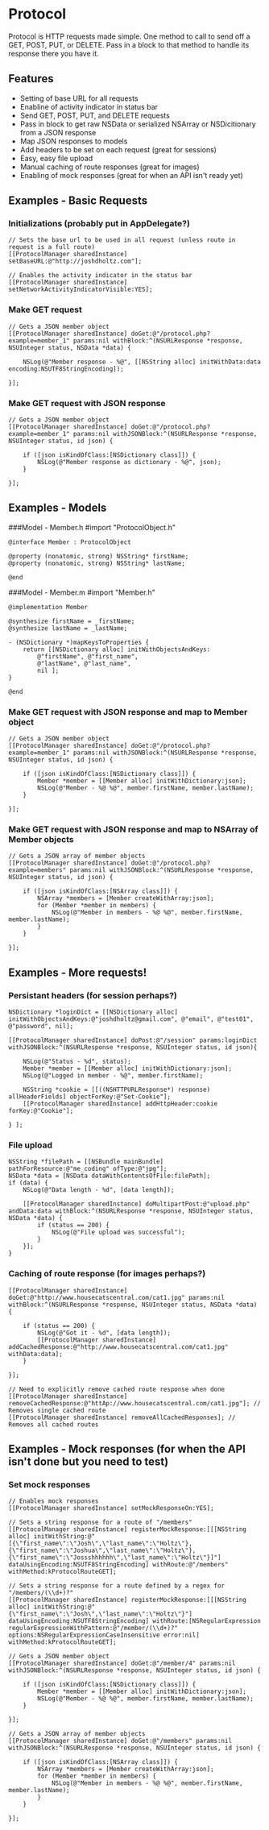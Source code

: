 Protocol
=========
Protocol is HTTP requests made simple. One method to call to send off a GET, POST, PUT, or DELETE. Pass in a block to that method to handle its response there you have it.

Features
-----------
* Setting of base URL for all requests
* Enabline of activity indicator in status bar
* Send GET, POST, PUT, and DELETE requests
* Pass in block to get raw NSData or serialized NSArray or NSDicitionary from a JSON response
* Map JSON responses to models
* Add headers to be set on each request (great for sessions)
* Easy, easy file upload
* Manual caching of route responses (great for images)
* Enabling of mock responses (great for when an API isn't ready yet)


Examples - Basic Requests
-----------

### Initializations (probably put in AppDelegate?)
	
	// Sets the base url to be used in all request (unless route in request is a full route)
	[[ProtocolManager sharedInstance] setBaseURL:@"http://joshdholtz.com"];

	// Enables the activity indicator in the status bar
	[[ProtocolManager sharedInstance] setNetworkActivityIndicatorVisible:YES];

### Make GET request
	// Gets a JSON member object
	[[ProtocolManager sharedInstance] doGet:@"/protocol.php?example=member_1" params:nil withBlock:^(NSURLResponse *response, NSUInteger status, NSData *data) {

		NSLog(@"Member response - %@", [[NSString alloc] initWithData:data encoding:NSUTF8StringEncoding]);

	}];

### Make GET request with JSON response
	// Gets a JSON member object
	[[ProtocolManager sharedInstance] doGet:@"/protocol.php?example=member_1" params:nil withJSONBlock:^(NSURLResponse *response, NSUInteger status, id json) {

		if ([json isKindOfClass:[NSDictionary class]]) {
			NSLog(@"Member response as dictionary - %@", json);
		}

	}];



Examples - Models
-----------
###Model - Member.h
	#import "ProtocolObject.h"

	@interface Member : ProtocolObject

	@property (nonatomic, strong) NSString* firstName;
	@property (nonatomic, strong) NSString* lastName;

	@end

###Model - Member.m
	#import "Member.h"

	@implementation Member

	@synthesize firstName = _firstName;
	@synthesize lastName = _lastName;

	- (NSDictionary *)mapKeysToProperties {
		return [[NSDictionary alloc] initWithObjectsAndKeys:
			@"firstName", @"first_name",
			@"lastName", @"last_name",
			nil ];
	}

	@end

### Make GET request with JSON response and map to Member object
	// Gets a JSON member object
	[[ProtocolManager sharedInstance] doGet:@"/protocol.php?example=member_1" params:nil withJSONBlock:^(NSURLResponse *response, NSUInteger status, id json) {

		if ([json isKindOfClass:[NSDictionary class]]) {
			Member *member = [[Member alloc] initWithDictionary:json];
			NSLog(@"Member - %@ %@", member.firstName, member.lastName);
		}

	}];

### Make GET request with JSON response and map to NSArray of Member objects
	// Gets a JSON array of member objects
	[[ProtocolManager sharedInstance] doGet:@"/protocol.php?example=members" params:nil withJSONBlock:^(NSURLResponse *response, NSUInteger status, id json) {

		if ([json isKindOfClass:[NSArray class]]) {
			NSArray *members = [Member createWithArray:json];
			for (Member *member in members) {
				NSLog(@"Member in members - %@ %@", member.firstName, member.lastName);
			}
		}

	}];

Examples - More requests!
-----------
### Persistant headers (for session perhaps?)
	NSDictionary *loginDict = [[NSDictionary alloc] initWithObjectsAndKeys:@"joshdholtz@gmail.com", @"email", @"test01", @"password", nil];

	[[ProtocolManager sharedInstance] doPost:@"/session" params:loginDict withJSONBlock:^(NSURLResponse *response, NSUInteger status, id json){

		NSLog(@"Status - %d", status);
		Member *member = [[Member alloc] initWithDictionary:json];
		NSLog(@"Logged in member - %@", member.firstName);

		NSString *cookie = [[((NSHTTPURLResponse*) response) allHeaderFields] objectForKey:@"Set-Cookie"];
		[[ProtocolManager sharedInstance] addHttpHeader:cookie forKey:@"Cookie"];

	} ];

### File upload
	NSString *filePath = [[NSBundle mainBundle] pathForResource:@"me_coding" ofType:@"jpg"];  
	NSData *data = [NSData dataWithContentsOfFile:filePath];
	if (data) {
		NSLog(@"Data length - %d", [data length]);

		[[ProtocolManager sharedInstance] doMultipartPost:@"upload.php" andData:data withBlock:^(NSURLResponse *response, NSUInteger status, NSData *data) {
			if (status == 200) {
				NSLog(@"File upload was successful");
			}
		}];
	}

### Caching of route response (for images perhaps?)
	[[ProtocolManager sharedInstance] doGet:@"http://www.housecatscentral.com/cat1.jpg" params:nil withBlock:^(NSURLResponse *response, NSUInteger status, NSData *data) {

		if (status == 200) {
			NSLog(@"Got it - %d", [data length]);
			[[ProtocolManager sharedInstance] addCachedResponse:@"http://www.housecatscentral.com/cat1.jpg" withData:data];
		}

	}];

	// Need to explicitly remove cached route response when done
	[[ProtocolManager sharedInstance] removeCachedResponse:@"httAp://www.housecatscentral.com/cat1.jpg"]; // Removes single cached route
	[[ProtocolManager sharedInstance] removeAllCachedResponses]; // Removes all cached routes

Examples - Mock responses (for when the API isn't done but you need to test)
-----------
### Set mock responses
	// Enables mock responses
	[[ProtocolManager sharedInstance] setMockResponseOn:YES];

	// Sets a string response for a route of "/members"
	[[ProtocolManager sharedInstance] registerMockResponse:[[[NSString alloc] initWithString:@"[{\"first_name\":\"Josh\",\"last_name\":\"Holtz\"},{\"first_name\":\"Joshua\",\"last_name\":\"Holtz\"},{\"first_name\":\"Jossshhhhhh\",\"last_name\":\"Holtz\"}]"] dataUsingEncoding:NSUTF8StringEncoding] withRoute:@"/members" withMethod:kProtocolRouteGET];

	// Sets a string response for a route defined by a regex for "/members/(\\d+)?"
	[[ProtocolManager sharedInstance] registerMockResponse:[[[NSString alloc] initWithString:@"{\"first_name\":\"Josh\",\"last_name\":\"Holtz\"}"] dataUsingEncoding:NSUTF8StringEncoding] withRoute:[NSRegularExpression regularExpressionWithPattern:@"/member/(\\d+)?" options:NSRegularExpressionCaseInsensitive error:nil] withMethod:kProtocolRouteGET];

	// Gets a JSON member object
	[[ProtocolManager sharedInstance] doGet:@"/member/4" params:nil withJSONBlock:^(NSURLResponse *response, NSUInteger status, id json) {

		if ([json isKindOfClass:[NSDictionary class]]) {
			Member *member = [[Member alloc] initWithDictionary:json];
			NSLog(@"Member - %@ %@", member.firstName, member.lastName);
		}

	}];

	// Gets a JSON array of member objects
	[[ProtocolManager sharedInstance] doGet:@"/members" params:nil withJSONBlock:^(NSURLResponse *response, NSUInteger status, id json) {

		if ([json isKindOfClass:[NSArray class]]) {
			NSArray *members = [Member createWithArray:json];
			for (Member *member in members) {
				NSLog(@"Member in members - %@ %@", member.firstName, member.lastName);
			}
		}

	}];
